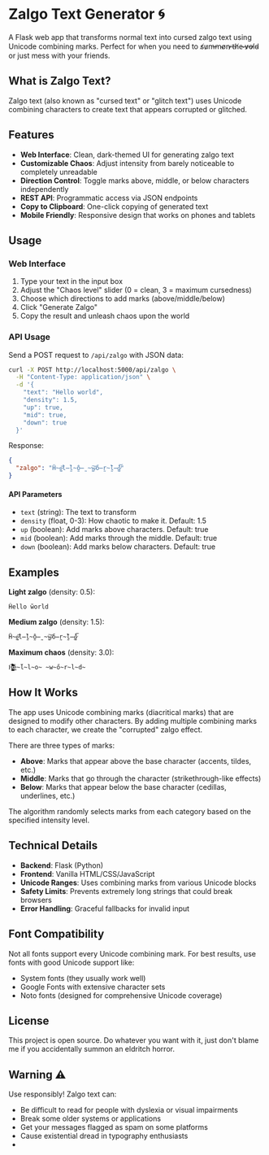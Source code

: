 # Zalgo Text Generator 🌀

A Flask web app that transforms normal text into cursed zalgo text using Unicode combining marks. Perfect for when you need to s̸u̷m̶m̴o̸n̵ ̷t̶h̸e̴ ̵v̷o̶i̸d̴ or just mess with your friends.

## What is Zalgo Text?

Zalgo text (also known as "cursed text" or "glitch text") uses Unicode combining characters to create text that appears corrupted or glitched. 

## Features

- **Web Interface**: Clean, dark-themed UI for generating zalgo text
- **Customizable Chaos**: Adjust intensity from barely noticeable to completely unreadable  
- **Direction Control**: Toggle marks above, middle, or below characters independently
- **REST API**: Programmatic access via JSON endpoints
- **Copy to Clipboard**: One-click copying of generated text
- **Mobile Friendly**: Responsive design that works on phones and tablets

## Usage

### Web Interface

1. Type your text in the input box
2. Adjust the "Chaos level" slider (0 = clean, 3 = maximum cursedness)
3. Choose which directions to add marks (above/middle/below)
4. Click "Generate Zalgo" 
5. Copy the result and unleash chaos upon the world

### API Usage

Send a POST request to `/api/zalgo` with JSON data:

```bash
curl -X POST http://localhost:5000/api/zalgo \
  -H "Content-Type: application/json" \
  -d '{
    "text": "Hello world",
    "density": 1.5,
    "up": true,
    "mid": true,
    "down": true
  }'
```

Response:
```json
{
  "zalgo": "Ḧ̴̰e̷̲͝l̶̰̔l̴̰̈ȯ̶̰ ̴̰̈w̷̲͝ő̶̰r̴̰̈l̶̰̔d̷̲͝"
}
```

#### API Parameters

- `text` (string): The text to transform
- `density` (float, 0-3): How chaotic to make it. Default: 1.5
- `up` (boolean): Add marks above characters. Default: true  
- `mid` (boolean): Add marks through the middle. Default: true
- `down` (boolean): Add marks below characters. Default: true

## Examples

**Light zalgo** (density: 0.5):
```
H̃ello w̃orld
```

**Medium zalgo** (density: 1.5):
```
Ḧ̴̰e̷̲͝l̶̰̔l̴̰̈ȯ̶̰ ̴̰̈w̷̲͝ő̶̰r̴̰̈l̶̰̔d̷̲͝
```

**Maximum chaos** (density: 3.0):
```
Ḧ̷̢̧̡̛̖̰̮̘̪̫̳̗̰̼̯̭̺̟̤̜̱̠̩́̓̽̏͂̈́̈́̉̆̎̎̈́̽̊̏̊̅̍̅̌͌̑̎̂̂̃̈́̎̏̍̓̇̇̈́̈́̍̃̂̋͋͋̊̌̃͑̏̚̚͘͜ë̴́l̴l̴o̴ ̴w̴ő̴r̴l̴d̴
```

## How It Works

The app uses Unicode combining marks (diacritical marks) that are designed to modify other characters. By adding multiple combining marks to each character, we create the "corrupted" zalgo effect.

There are three types of marks:
- **Above**: Marks that appear above the base character (accents, tildes, etc.)
- **Middle**: Marks that go through the character (strikethrough-like effects)  
- **Below**: Marks that appear below the base character (cedillas, underlines, etc.)

The algorithm randomly selects marks from each category based on the specified intensity level.

## Technical Details

- **Backend**: Flask (Python)
- **Frontend**: Vanilla HTML/CSS/JavaScript
- **Unicode Ranges**: Uses combining marks from various Unicode blocks
- **Safety Limits**: Prevents extremely long strings that could break browsers
- **Error Handling**: Graceful fallbacks for invalid input

## Font Compatibility

Not all fonts support every Unicode combining mark. For best results, use fonts with good Unicode support like:
- System fonts (they usually work well)
- Google Fonts with extensive character sets
- Noto fonts (designed for comprehensive Unicode coverage)

## License

This project is open source. Do whatever you want with it, just don't blame me if you accidentally summon an eldritch horror.

## Warning ⚠️

Use responsibly! Zalgo text can:
- Be difficult to read for people with dyslexia or visual impairments
- Break some older systems or applications  
- Get your messages flagged as spam on some platforms
- Cause existential dread in typography enthusiasts
- 
